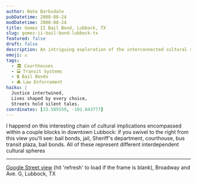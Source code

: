 ```yaml
---
author: Nate Barksdale
pubDatetime: 2008-08-24
modDatetime: 2008-08-24
title: Gomez II Bail Bond, Lubbock, TX
slug: gomez-ii-bail-bond-lubbock-tx
featured: false
draft: false
description: An intriguing exploration of the interconnected cultural spheres in downtown Lubbock. "If you swivel to the right from this view you'll see
emoji: ⚖️
tags:
  - 🏛️ Courthouses
  - 🚍 Transit Systems
  - 🔒 Bail Bonds
  - 🚔 Law Enforcement
haiku: |
  Justice intertwined,  
  Lives shaped by every choice,  
  Streets hold silent tales.
coordinates: [33.585559, -101.843777]
---
```


I happend on this interesting chain of cultural implications encompassed within a couple blocks in downtown Lubbock: if you swivel to the right from this view you'll see: bail bonds, jail, Sheriff's department, courthouse, bus transit plaza, bail bonds. All of these represent different interdependent cultural spheres

---

[Google Street view](http://maps.google.com/?ie=UTF8&ll=33.585559,-101.843777&spn=0.007374,0.015203&t=h&z=17&layer=c&cbll=33.584517,-101.842785&panoid=W4o8RFosMOzKtmL_ZOGxVw&cbp=1,183.77999999999977,,0,5) (hit 'refresh' to load if the frame is blank), Broadway and Ave. G, Lubbock, TX
